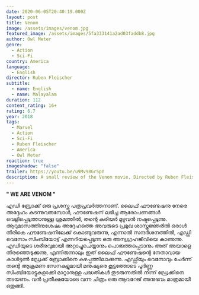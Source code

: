 ```yaml
---
date: 2020-06-05T20:40:19.000Z
layout: post
title: Venom
image: /assets/images/venom.jpg
featured_image: /assets/images/5fa333141a2ad03faddb8.jpg
author: Owl Meter
genre:
  - Action
  - Sci-Fi
country: America
language:
  - English
director: Ruben Fleischer
subtitle:
  - name: English
  - name: Malayalam
duration: 112
content_rating: 16+
rating: 6.7
year: 2018
tags:
  - Marvel
  - Action
  - Sci-Fi
  - Ruben Fleischer
  - America
  - Owl Meter
reaction: true
imageshadow: "false"
trailer: https://youtu.be/u9Mv98Gr5pY
description: A small review of the Venom movie. Directed by Ruben Fleischer.
---
```

**" WE ARE VENOM "**

എഡി ബ്രോക്ക് ഒരു പ്രശസ്ത പത്രപ്രവർത്തനാണ്. ലൈഫ് ഫൗണ്ടേഷനു നേരെ അദ്ദേഹം കടന്നുവരുമ്പോൾ, ഫൗണ്ടേഷന് ലഭിച്ച ആരോപണങ്ങൾ വെളിപ്പെടുത്താനുള്ള ശ്രമത്തിൽ, തന്റെ കരിയർ മുഴുവൻ നഷ്ടപ്പെടുന്നു. ആറുമാസത്തിനുശേഷം അദ്ദേഹത്തെ അവരുടെ പ്രമുഖ ശാസ്ത്രജ്ഞരിൽ ഒരാൾ തിരികെ ഫൗണ്ടേഷനിലേക്ക് കൊണ്ടുവരുന്നു, എന്നാൽ സന്ദർശനത്തിൽ, എഡ്ഡി വെനോം സിംബിയോട്ട് എന്നറിയപ്പെടുന്ന ഒരു അന്യഗ്രഹജീവിയെ കാണുന്നു. എഡിയുടെ ശരീരവുമായി അറ്റാച്ചുചെയ്യാനും പൊരുത്തപ്പെടാനും അത് അയാളെ തിരഞ്ഞെടുക്കുന്നു, എന്നിരുന്നാലും ഇത് ലൈഫ് ഫൗണ്ടേഷന്റെ നേതാവായ കാൾട്ടൺ ഡ്രേക്ക് ബ്രോക്കിനെ കുഴപ്പത്തിലാക്കുന്നു. എഡ്ഡിയും വെനോവും ചേർന്ന് തന്റെ ആക്രമണ സേനകളുമായി മനുഷ്യരെ കൂട്ടത്തോടെ പൂർണ്ണ സിംബിയോട്ടുകളാക്കി മാറ്റാനുള്ള പദ്ധതികൾ തുടരുന്നതിൽ നിന്ന് ഡ്രേക്കിനെ തടയണം. വൻ പ്രതീക്ഷയോടെ വന്ന ചിത്രം ഒരു ആവറേജ് അനുഭവം മാത്രമായി ഒതുങ്ങി.